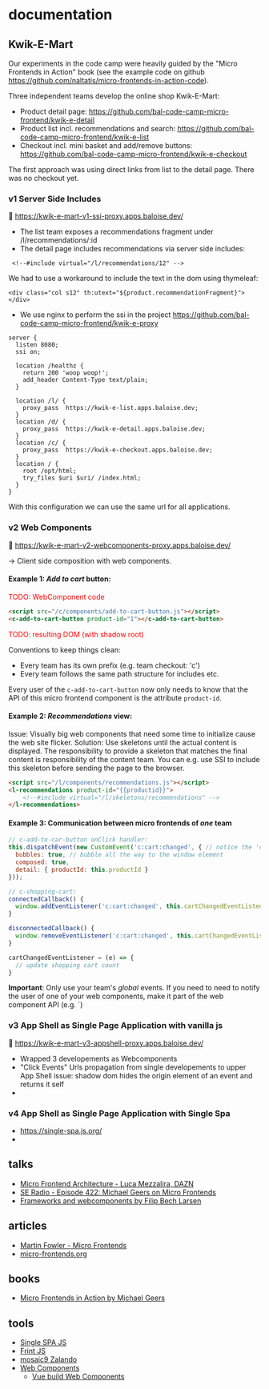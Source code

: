 # documentation

## Kwik-E-Mart
Our experiments in the code camp were heavily guided by the "Micro Frontends in Action" 
book (see the example code on github <https://github.com/naltatis/micro-frontends-in-action-code>).

Three independent teams develop the online shop Kwik-E-Mart:
- Product detail page: <https://github.com/bal-code-camp-micro-frontend/kwik-e-detail>
- Product list incl. recommendations and search: <https://github.com/bal-code-camp-micro-frontend/kwik-e-list>
- Checkout incl. mini basket and add/remove buttons: <https://github.com/bal-code-camp-micro-frontend/kwik-e-checkout>   

The first approach was using direct links from list to the detail page. There was no 
checkout yet.  

### v1 Server Side Includes
:link: <https://kwik-e-mart-v1-ssi-proxy.apps.baloise.dev/>

- The list team exposes a recommendations fragment under /l/recommendations/:id
- The detail page includes recommendations via server side includes:
```
 <!--#include virtual="/l/recommendations/12" -->
```
We had to use a workaround to include the text in the dom using thymeleaf:
```
<div class="col s12" th:utext="${product.recommendationFragment}"></div>
```
- We use nginx to perform the ssi in the project <https://github.com/bal-code-camp-micro-frontend/kwik-e-proxy>
```
server {
  listen 8080;
  ssi on;

  location /healthz {
    return 200 'woop woop!';
    add_header Content-Type text/plain;
  }

  location /l/ {
    proxy_pass  https://kwik-e-list.apps.baloise.dev;
  }
  location /d/ {
    proxy_pass  https://kwik-e-detail.apps.baloise.dev;
  }
  location /c/ {
    proxy_pass  https://kwik-e-checkout.apps.baloise.dev;
  }
  location / {
    root /opt/html;
    try_files $uri $uri/ /index.html;
  }
}
```      
With this configuration we can use the same url for all applications. 

### v2 Web Components
:link: <https://kwik-e-mart-v2-webcomponents-proxy.apps.baloise.dev/>

-> Client side composition with web components.

#### Example 1: *Add to cart* button:

<span style="color:red">TODO: WebComponent code</span>

```html
<script src="/c/components/add-to-cart-button.js"></script>
<c-add-to-cart-button product-id="1"></c-add-to-cart-button>
```

<span style="color:red">TODO: resulting DOM (with shadow root)</span>

Conventions to keep things clean:
- Every team has its own prefix (e.g. team checkout: 'c')
- Every team follows the same path structure for includes etc.

Every user of the `c-add-to-cart-button` now only needs to know that the API of this micro frontend component is the attribute `product-id`.

#### Example 2: *Recommendations* view:

Issue: Visually big web components that need some time to initialize cause the web site flicker.
Solution: Use skeletons until the actual content is displayed. The responsibility to provide a skeleton that matches the final content is responsibility of the content team. You can e.g. use SSI to include this skeleton before sending the page to the browser.

```html
<script src="/l/components/recommendations.js"></script>
<l-recommendations product-id="{{productid}}">
    <!--#include virtual="/l/skeletons/recommendations" -->
</l-recommendations>
```

#### Example 3: Communication between micro frontends of *one* team

```javascript
// c-add-to-car-button onClick handler:
this.dispatchEvent(new CustomEvent('c:cart:changed', { // notice the 'c' prefix for team checkout
  bubbles: true, // bubble all the way to the window element
  composed: true,
  detail: { productId: this.productId }
}));
```
```javascript
// c-shopping-cart:
connectedCallback() {
  window.addEventListener('c:cart:changed', this.cartChangedEventListener);
}

disconnectedCallback() {
  window.removeEventListener('c:cart:changed', this.cartChangedEventListener);
}

cartChangedEventListener = (e) => {
  // update shopping cart count
}
```

**Important**: Only use your team's *global* events. If you need to need to notify the user of one of your web components, make it part of the web component API (e.g. <my-component onSomeEvent="usersHandlerFunc()"></my-component>`)

### v3 App Shell as Single Page Application with vanilla js
:link: <https://kwik-e-mart-v3-appshell-proxy.apps.baloise.dev/>

- Wrapped 3 developements as Webcomponents
- "Click Events" Urls propagation from single developements to upper App Shell issue: shadow dom hides the origin element of an event and returns it self
-

### v4 App Shell as Single Page Application with Single Spa
- https://single-spa.js.org/
-



## talks
- [Micro Frontend Architecture - Luca Mezzalira, DAZN](https://www.youtube.com/watch?v=BuRB3djraeM)
- [SE Radio - Episode 422: Michael Geers on Micro Frontends](https://www.se-radio.net/2020/08/episode-422-michael-geers-on-micro-frontends/)
- [Frameworks and webcomponents by Filip Bech Larsen](https://www.youtube.com/watch?v=aJ9vqyWWCOw&list=PLVI0Ut22uwY5n8nKfDZeUb14tNksI4ny4&index=8)

## articles
- [Martin Fowler - Micro Frontends](https://martinfowler.com/articles/micro-frontends.html)
- [micro-frontends.org](https://micro-frontends.org/)

## books
- [Micro Frontends in Action by Michael Geers](https://www.manning.com/books/micro-frontends-in-action)

## tools
- [Single SPA JS](https://single-spa.js.org/)
- [Frint JS](https://github.com/frintjs/frint)
- [mosaic9 Zalando](https://www.mosaic9.org/)
- [Web Components](https://www.youtube.com/watch?v=aJ9vqyWWCOw&list=PLVI0Ut22uwY5n8nKfDZeUb14tNksI4ny4&index=8)
  - [Vue build Web Components](https://cli.vuejs.org/guide/build-targets.html#web-component)
  
